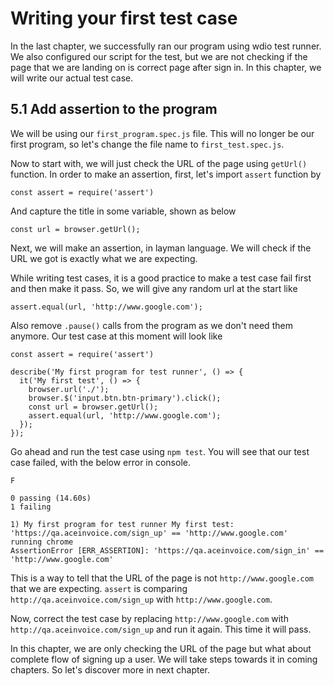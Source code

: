 # Writing your first test case

In the last chapter, we successfully ran our program using wdio test runner. We also configured our script for the test, but we are not checking if the page that we are landing on is correct page after sign in. In this chapter, we will write our actual test case.

## 5.1 Add assertion to the program

We will be using our `first_program.spec.js` file. This will no longer be our first program, so let's change the file name to `first_test.spec.js`.

Now to start with, we will just check the URL of the page using `getUrl()` function. In order to make an assertion, first, let's import `assert` function by

```
const assert = require('assert')
```

And capture the title in some variable, shown as below

```
const url = browser.getUrl();
```

Next, we will make an assertion, in layman language. We will check if the URL we got is exactly what we are expecting.

While writing test cases, it is a good practice to make a test case fail first and then make it pass. So, we will give any random url at the start like

```
assert.equal(url, 'http://www.google.com');
```

Also remove `.pause()` calls from the program as we don't need them anymore. Our test case at this moment will look like

```
const assert = require('assert')

describe('My first program for test runner', () => {
  it('My first test', () => {
    browser.url('./');
    browser.$('input.btn.btn-primary').click();
    const url = browser.getUrl();
    assert.equal(url, 'http://www.google.com');
  });
});
```

Go ahead and run the test case using `npm test`. You will see that our test case failed, with the below error in console.

```
F

0 passing (14.60s)
1 failing

1) My first program for test runner My first test:
'https://qa.aceinvoice.com/sign_up' == 'http://www.google.com'
running chrome
AssertionError [ERR_ASSERTION]: 'https://qa.aceinvoice.com/sign_in' == 'http://www.google.com'
```

This is a way to tell that the URL of the page is not `http://www.google.com` that we are expecting. `assert` is comparing `http://qa.aceinvoice.com/sign_up` with `http://www.google.com`.

Now, correct the test case by replacing `http://www.google.com` with `http://qa.aceinvoice.com/sign_up` and run it again. This time it will pass.

In this chapter, we are only checking the URL of the page but what about complete flow of signing up a user. We will take steps towards it in coming chapters. So let's discover more in next chapter.
